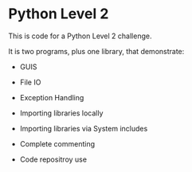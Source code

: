 # Python Level 2

This is code for a Python Level 2 challenge.

It is two programs, plus one library, that demonstrate:

* GUIS

* File IO

* Exception Handling

* Importing libraries locally

* Importing libraries via System includes

* Complete commenting

* Code repositroy use

